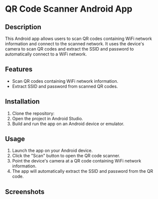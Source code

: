 # QR Code Scanner Android App

## Description
This Android app allows users to scan QR codes containing WiFi network information and connect to the scanned network. It uses the device's camera to scan QR codes and extract the SSID and password to automatically connect to a WiFi network.

## Features
- Scan QR codes containing WiFi network information.
- Extract SSID and password from scanned QR codes.
## Installation
1. Clone the repository:
2. Open the project in Android Studio.
3. Build and run the app on an Android device or emulator.
## Usage
1. Launch the app on your Android device.
2. Click the "Scan" button to open the QR code scanner.
3. Point the device's camera at a QR code containing WiFi network information.
4. The app will automatically extract the SSID and password from the QR code.
## Screenshots
